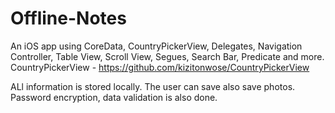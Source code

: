 # Offline-Notes

An iOS app using CoreData, CountryPickerView, Delegates, Navigation Controller, Table View, Scroll View, Segues, Search Bar, Predicate and more.
CountryPickerView - https://github.com/kizitonwose/CountryPickerView

ALl information is stored locally. The user can save also save photos. Password encryption, data validation is also done. 
